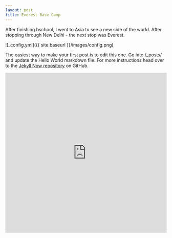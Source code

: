 ```yaml
---
layout: post
title: Everest Base Camp
---
```


After finishing bschool, I went to Asia to see a new side of the world. After stopping through New Delhi - the next stop was Everest.

![_config.yml]({{ site.baseurl }}/images/config.png)


The easiest way to make your first post is to edit this one. Go into /_posts/ and update the Hello World markdown file. For more instructions head over to the [Jekyll Now repository](https://github.com/barryclark/jekyll-now) on GitHub.

<iframe src='https://mapme.com/everest-base-camp' width='100%' height='500' marginwidth=0 marginheight=0 hspace=0 vspace=0 frameborder=0 scrolling='no' border=0></iframe>
